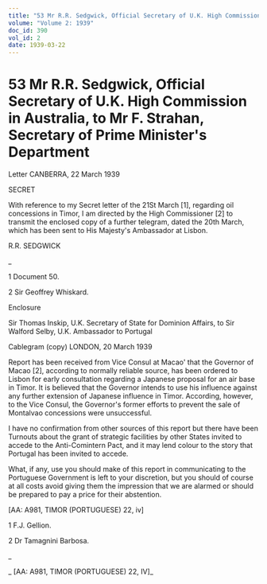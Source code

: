 ```yaml
---
title: "53 Mr R.R. Sedgwick, Official Secretary of U.K. High Commission in Australia, to Mr F. Strahan, Secretary of Prime Minister's Department"
volume: "Volume 2: 1939"
doc_id: 390
vol_id: 2
date: 1939-03-22
---
```


# 53 Mr R.R. Sedgwick, Official Secretary of U.K. High Commission in Australia, to Mr F. Strahan, Secretary of Prime Minister's Department

Letter CANBERRA, 22 March 1939

SECRET

With reference to my Secret letter of the 21St March [1], regarding oil concessions in Timor, I am directed by the High Commissioner [2] to transmit the enclosed copy of a further telegram, dated the 20th March, which has been sent to His Majesty's Ambassador at Lisbon.

R.R. SEDGWICK

_

1 Document 50.

2 Sir Geoffrey Whiskard.

Enclosure

Sir Thomas Inskip, U.K. Secretary of State for Dominion Affairs, to Sir Walford Selby, U.K. Ambassador to Portugal

Cablegram (copy) LONDON, 20 March 1939

Report has been received from Vice Consul at Macao' that the Governor of Macao [2], according to normally reliable source, has been ordered to Lisbon for early consultation regarding a Japanese proposal for an air base in Timor. It is believed that the Governor intends to use his influence against any further extension of Japanese influence in Timor. According, however, to the Vice Consul, the Governor's former efforts to prevent the sale of Montalvao concessions were unsuccessful.

I have no confirmation from other sources of this report but there have been Turnouts about the grant of strategic facilities by other States invited to accede to the Anti-Comintern Pact, and it may lend colour to the story that Portugal has been invited to accede.

What, if any, use you should make of this report in communicating to the Portuguese Government is left to your discretion, but you should of course at all costs avoid giving them the impression that we are alarmed or should be prepared to pay a price for their abstention.

[AA: A981, TIMOR (PORTUGUESE) 22, iv]

1 F.J. Gellion.

2 Dr Tamagnini Barbosa.

_

_ [AA: A981, TIMOR (PORTUGUESE) 22, IV]_
